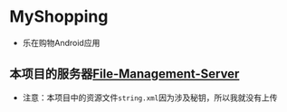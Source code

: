 # MyShopping
* 乐在购物Android应用
## 本项目的服务器[File-Management-Server](https://github.com/ZhangHeng0805/File-Management-Server)
* 注意：本项目中的资源文件```string.xml```因为涉及秘钥，所以我就没有上传
